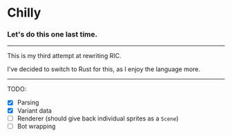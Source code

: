 # Chilly

### Let's do this one last time.

---
This is my third attempt at rewriting RIC.

I've decided to switch to Rust for this, as I enjoy the language more.


---

TODO:

- [x] Parsing
- [x] Variant data
- [ ] Renderer (should give back individual sprites as a `Scene`)
- [ ] Bot wrapping
